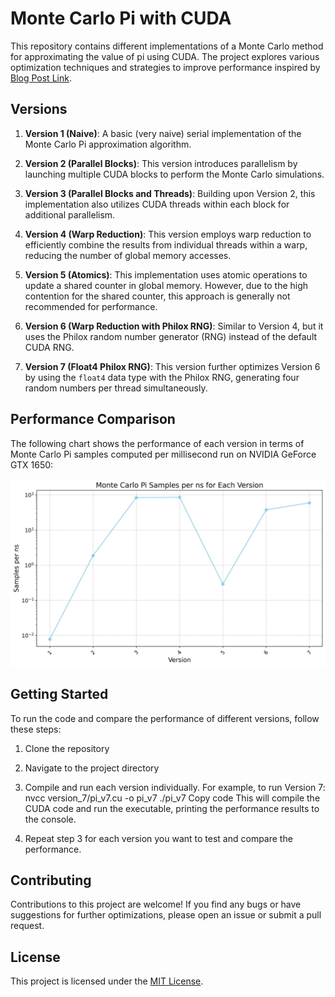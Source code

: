 # Monte Carlo Pi with CUDA
 
This repository contains different implementations of a Monte Carlo method for approximating the value of pi using CUDA. The project explores various optimization techniques and strategies to improve performance inspired by [Blog Post Link](https://siboehm.com/articles/22/CUDA-MMM).

## Versions

1. **Version 1 (Naive)**: A basic (very naive) serial implementation of the Monte Carlo Pi approximation algorithm.

2. **Version 2 (Parallel Blocks)**: This version introduces parallelism by launching multiple CUDA blocks to perform the Monte Carlo simulations.

3. **Version 3 (Parallel Blocks and Threads)**: Building upon Version 2, this implementation also utilizes CUDA threads within each block for additional parallelism.

4. **Version 4 (Warp Reduction)**: This version employs warp reduction to efficiently combine the results from individual threads within a warp, reducing the number of global memory accesses.

5. **Version 5 (Atomics)**: This implementation uses atomic operations to update a shared counter in global memory. However, due to the high contention for the shared counter, this approach is generally not recommended for performance.

6. **Version 6 (Warp Reduction with Philox RNG)**: Similar to Version 4, but it uses the Philox random number generator (RNG) instead of the default CUDA RNG.

7. **Version 7 (Float4 Philox RNG)**: This version further optimizes Version 6 by using the `float4` data type with the Philox RNG, generating four random numbers per thread simultaneously.

## Performance Comparison

The following chart shows the performance of each version in terms of Monte Carlo Pi samples computed per millisecond run on NVIDIA GeForce GTX 1650:

![Performance Chart](performance_chart.jpg)

## Getting Started

To run the code and compare the performance of different versions, follow these steps:

1. Clone the repository
2. Navigate to the project directory
3. Compile and run each version individually. For example, to run Version 7:
nvcc version_7/pi_v7.cu -o pi_v7
./pi_v7
Copy code
This will compile the CUDA code and run the executable, printing the performance results to the console.

4. Repeat step 3 for each version you want to test and compare the performance.

## Contributing

Contributions to this project are welcome! If you find any bugs or have suggestions for further optimizations, please open an issue or submit a pull request.

## License

This project is licensed under the [MIT License](LICENSE).